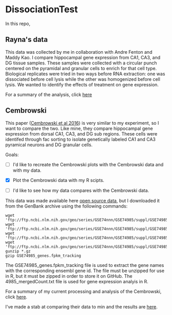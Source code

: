 # DissociationTest

In this repo, 

## Rayna's data
This data was collected by me in collaboration with Andre Fenton and Maddy Kao. I compare hippocampal gene expression from CA1, CA3, and DG tissue samples. These samples were collected with a circular punch centered on the pyramidal and granular cells to enrich for that cell type. Biological replicates were tried in two ways before RNA extraction: one was dissociated before cell lysis while the other was homogenized before cell lysis. We wanted to identify the effects of treatment on gene expression. 

For a summary of the analysis, click [here](bin/DissociationTest.md)

## Cembrowski


This paper ([Cembrowski et al 2016](https://elifesciences.org/content/5/e14997#fig1s3)) is very similar to my experiment, so I want to compare the two. Like mine, they compare hippocampal gene expression from dorsal CA1, CA3, and DG sub regions. These cells were identifed through fac sorting to isolate genetically labeled CA1 and CA3 pyramical neurons and DG granular cells. 

Goals:
- [ ] I'd like to recreate the Cembrowski plots with the Cembrowski data and with my data.
- [x] Plot the Cembrowski data with my R scipts.
- [ ] I'd like to see how my data compares with the Cembrowski data. 


This data was made available here [open source data](https://www.janelia.org/lab/spruston-lab/resources/source-data-simulation-code-other-resources), but I downloaded it from the GenBank archive using the following commands: 

~~~~
wget 'ftp://ftp.ncbi.nlm.nih.gov/geo/series/GSE74nnn/GSE74985/suppl/GSE74985_gene_exp.diff.gz'
wget 'ftp://ftp.ncbi.nlm.nih.gov/geo/series/GSE74nnn/GSE74985/suppl/GSE74985_genes.fpkm_tracking.gz'
wget 'ftp://ftp.ncbi.nlm.nih.gov/geo/series/GSE74nnn/GSE74985/suppl/GSE74985_genes.read_group_tracking.txt.gz'
wget 'ftp://ftp.ncbi.nlm.nih.gov/geo/series/GSE74nnn/GSE74985/suppl/GSE74985_mergedCount.txt.gz'
gunzip *.gz
gzip GSE74985_genes.fpkm_tracking
~~~~

The GSE74985_genes.fpkm_tracking file is used to extract the gene names with the corresponding ensembl gene id. The file must be unzipped for use in R, but it must be zipped in order to store it on GitHub. The 4985_mergedCount.txt file is used for gene expression analyis in R.

For a summary of my current processing and analysis of the Cembrowski, click [here](bin/Cembrowski.md).

I've made a stab at comparing their data to min and the results are [here](bin/combo.md).
